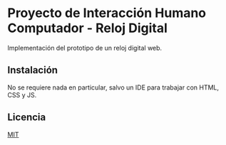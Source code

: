 # Proyecto de Interacción Humano Computador - Reloj Digital

Implementación del prototipo de un reloj digital web.

## Instalación

No se requiere nada en particular, salvo un IDE para trabajar con HTML, CSS y JS.


## Licencia

[MIT](https://choosealicense.com/licenses/mit/)
